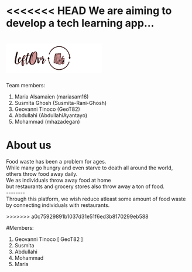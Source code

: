 <<<<<<< HEAD
We are aiming to develop a tech learning app...
=======
<h1> <img src ="logo4.jpg" alt="Logo"></h1>

Team members:

1. Maria Alsamaien (mariasam16)
2. Susmita Ghosh (Susmita-Rani-Ghosh)
3. Geovanni Tinoco (GeoT82)
4. Abdullahi (AbdullahiAyantayo)
5. Mohammad (mhazadegan)
   
<h1> About us </h1>
<p>Food waste has been a problem for ages. <br>
While many go hungry and even starve to death all around the world,<br>
others throw food away daily. <br>
We as individuals throw away food at home <br>
but restaurants and grocery stores also throw away a ton of food.<br>
--------<br>
Through this platform, we wish reduce atleast some amount of food waste <br>
by connecting individuals with restaurants.  </p>
>>>>>>> a0c75929891b1037d31e51f6ed3b8170299eb588

#Members:
1. Geovanni Tinoco [ GeoT82 ]
2. Susmita
3. Abdullahi
4. Mohammad
5. Maria
